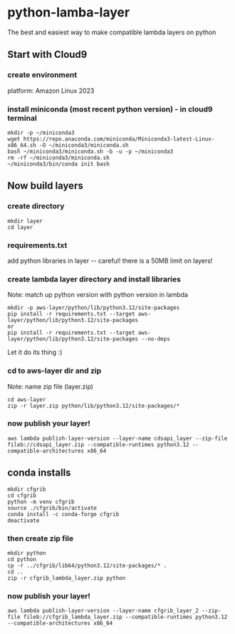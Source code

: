 # python-lamba-layer
The best and easiest way to make compatible lambda layers on python

## Start with Cloud9

### create environment 
platform: Amazon Linux 2023

### install miniconda (most recent python version) - in cloud9 terminal
```
mkdir -p ~/miniconda3
wget https://repo.anaconda.com/miniconda/Miniconda3-latest-Linux-x86_64.sh -O ~/miniconda3/miniconda.sh
bash ~/miniconda3/miniconda.sh -b -u -p ~/miniconda3
rm -rf ~/miniconda3/miniconda.sh
~/miniconda3/bin/conda init bash
```

## Now build layers

### create directory
```
mkdir layer
cd layer
```

### requirements.txt
add python libraries in layer -- careful! there is a 50MB limit on layers!

### create lambda layer directory and install libraries
Note: match up python version with python version in lambda
```
mkdir -p aws-layer/python/lib/python3.12/site-packages
pip install -r requirements.txt --target aws-layer/python/lib/python3.12/site-packages
or
pip install -r requirements.txt --target aws-layer/python/lib/python3.12/site-packages --no-deps
```
Let it do its thing :)

### cd to aws-layer dir and zip
Note: name zip file (layer.zip)
```
cd aws-layer
zip -r layer.zip python/lib/python3.12/site-packages/*
```

### now publish your layer!
```
aws lambda publish-layer-version --layer-name cdsapi_layer --zip-file fileb://cdsapi_layer.zip --compatible-runtimes python3.12 --compatible-architectures x86_64
```

## conda installs
```
mkdir cfgrib
cd cfgrib
python -m venv cfgrib
source ./cfgrib/bin/activate
conda install -c conda-forge cfgrib
deactivate
```
### then create zip file
```
mkdir python
cd python
cp -r ../cfgrib/lib64/python3.12/site-packages/* .
cd ..
zip -r cfgrib_lambda_layer.zip python
```

### now publish your layer!
```
aws lambda publish-layer-version --layer-name cfgrib_layer_2 --zip-file fileb://cfgrib_lambda_layer.zip --compatible-runtimes python3.12 --compatible-architectures x86_64
```






